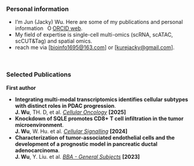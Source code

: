 ### Personal information <br>
- I’m Jun (Jacky) Wu. Here are some of my publications and personal information <img
        src="https://orcid.org/sites/default/files/images/orcid_16x16.png"
        style="width: 1em; margin-inline-start: 0.5em"
        alt="ORCID iD icon"/>[ORCID web](https://orcid.org/0000-0002-1717-0378).<br>
- My field of expertise is single-cell multi-omics (scRNA, scATAC, scCUT&Tag) and spatial omics.<br>
- reach me via [bioinfo1695@163.com] or [kurejacky@gmail.com].<br>
<br>

### Selected Publications<br>
**First author**
- **Integrating multi-modal transcriptomics identifies cellular subtypes with distinct roles in PDAC progression**.<br> **J. Wu**, TH. D, et al. *[Cellular Oncology](https://doi.org/10.1007/s13402-025-01100-6)* **[2025]** <BR>
- **Knockdown of SQLE promotes CD8+ T cell infiltration in the tumor microenvironment**.<br> **J. Wu**, W. Hu. et al. *[Cellular Signalling](https://doi.org/10.1016/j.cellsig.2023.110983)* **[2024]**  <br>
- **Characterization of tumor-associated endothelial cells and the development of a prognostic model in pancreatic ductal adenocarcinoma**.<br> **J. Wu**, Y. Liu. et al. *[BBA - General Subjects](https://doi.org/10.1016/j.bbagen.2023.130545)* **[2023]** <br>

<!---
JunekureWu/JunekureWu is a ✨ special ✨ repository because its `README.md` (this file) appears on your GitHub profile.
You can click the Preview link to take a look at your changes.
--->
